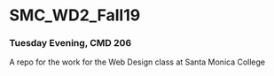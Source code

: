 # SMC_WD2_Fall19
### Tuesday Evening, CMD 206
A repo for the work for the Web Design class at Santa Monica College
